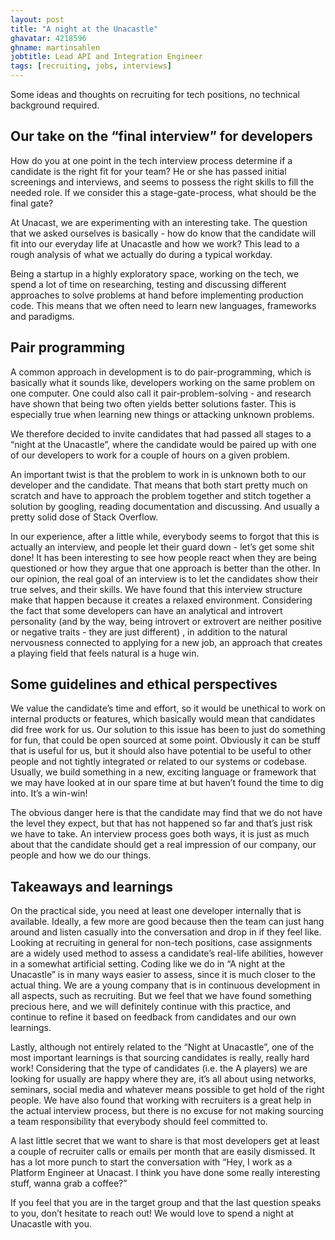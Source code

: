 ```yaml
---
layout: post
title: "A night at the Unacastle"
ghavatar: 4218596
ghname: martinsahlen
jobtitle: Lead API and Integration Engineer
tags: [recruiting, jobs, interviews]
---
```

<div class="message">
  Some ideas and thoughts on recruiting for tech positions, no technical background required.
</div>

## Our take on the “final interview” for developers
How do you at one point in the tech interview process determine if a candidate is the right fit for your team? He or she has passed initial screenings and interviews, and seems to possess the right skills to fill the needed role. If we consider this a stage-gate-process, what should be the final gate?

At Unacast, we are experimenting with  an interesting take. The question that we asked ourselves is basically - how do know that the candidate will fit into our everyday life at Unacastle and how we work? This lead to a rough analysis of what we actually do during a typical workday.

Being a startup in a highly exploratory space, working on the tech, we spend a lot of time on researching, testing and discussing different approaches to solve problems at hand before implementing production code. This means that we often need to learn new languages, frameworks and paradigms.

## Pair programming
A common approach in development is to do pair-programming, which is basically what it sounds like, developers working on the same problem on one computer. One could also call it pair-problem-solving - and research have shown that being two often yields better solutions faster. This is especially true when learning new things or attacking unknown problems.

We therefore decided to invite candidates that had passed all stages to a “night at the Unacastle”, where the candidate would be paired up with one of our developers to work for a couple of hours on a given problem.

An important twist is that the problem to work in is unknown both to our developer and the candidate. That means that both start pretty much on scratch and have to approach the problem together and stitch together a solution by googling, reading documentation and discussing. And usually a pretty solid dose of Stack Overflow.

In our experience, after a little while, everybody seems to forgot that this is actually an interview, and people let their guard down - let’s get some shit done! It has been interesting to see how people react when they are being questioned or how they argue that one approach is better than the other. In our opinion, the real goal of an interview is to let the candidates show their true selves, and their skills. We have found that this interview structure make that happen because it creates a relaxed environment. Considering the fact that some developers can  have an analytical and introvert personality (and by the way, being introvert or extrovert are neither positive or negative traits - they are just different) , in addition to the natural nervousness connected to applying for a new job, an approach that creates a playing field that feels natural is a huge win.

## Some guidelines and ethical perspectives
We value the candidate’s time and effort, so it would be unethical to work on internal products or features, which basically would mean that candidates did free work for us. Our solution to this issue has been to just do something for fun, that could be open sourced at some point. Obviously it can be stuff that is useful for us, but it should also have potential to be useful to other people and not tightly integrated or related to our systems or codebase. Usually, we build something in a new, exciting language or framework that we may have looked at in our spare time at but haven’t found the time to dig into. It’s a win-win!

The obvious danger here is that the candidate may find that we do not have the level they expect, but that has not happened so far and that’s just risk we have to take. An interview process goes both ways, it is just as much about that the candidate should get a real impression of our company, our people and how we do our things.

## Takeaways and learnings
On the practical side, you need at least one developer internally that is available. Ideally, a few more are good because then the team can just hang around and listen casually into the conversation and drop in if they feel like. Looking at recruiting in general for non-tech positions, case assignments are a widely used method to assess a candidate’s real-life abilities, however in a somewhat artificial setting. Coding like we do in “A night at the Unacastle” is in many ways easier to assess, since it is much closer to the actual thing. We are a young company that is in continuous development in all aspects, such as recruiting. But we feel that we have found something  precious  here, and we will definitely continue with this practice, and continue to refine it based on feedback from candidates and our own learnings.

Lastly, although not entirely related to the “Night at Unacastle”, one of the most important learnings is that sourcing candidates is really, really hard work! Considering that the type of candidates (i.e. the A players) we are looking for usually are happy where they are, it’s all about using networks, seminars, social media and whatever means possible to get hold of the right people. We have also found that working with recruiters is a great help in the actual interview process, but there is no excuse for not making sourcing a team responsibility that everybody should feel committed to.

A last little secret that we want to share is that most developers get at least a couple of recruiter calls or emails per month that are easily dismissed. It has a lot more punch to start the conversation with “Hey, I work as a Platform Engineer at Unacast. I think you have done some really interesting stuff, wanna grab a coffee?”

If you feel that you are in the target group and that the last question speaks to you, don’t hesitate to reach out! We would love to spend a night at Unacastle with you.
